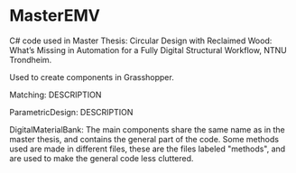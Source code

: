 # MasterEMV
C# code used in Master Thesis: Circular Design with Reclaimed Wood: What’s Missing in Automation for a Fully Digital Structural Workflow, NTNU Trondheim.

Used to create components in Grasshopper.

Matching: DESCRIPTION

ParametricDesign: DESCRIPTION

DigitalMaterialBank: The main components share the same name as in the master thesis, and contains the general part of the code. Some methods used are made in different files, these are the files labeled "methods", and are used to make the general code less cluttered.

